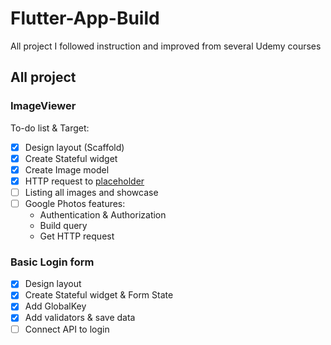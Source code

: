 # Flutter-App-Build
All project I followed instruction and improved from several Udemy courses

## All project
### ImageViewer
To-do list & Target:
- [x] Design layout (Scaffold)
- [x] Create Stateful widget
- [x] Create Image model
- [x] HTTP request to [placeholder](jsonplaceholder.typicode.com)
- [ ] Listing all images and showcase
- [ ] Google Photos features:
    - Authentication & Authorization
    - Build query
    - Get HTTP request

### Basic Login form
- [x] Design layout
- [x] Create Stateful widget & Form State
- [x] Add GlobalKey
- [x] Add validators & save data
- [ ] Connect API to login